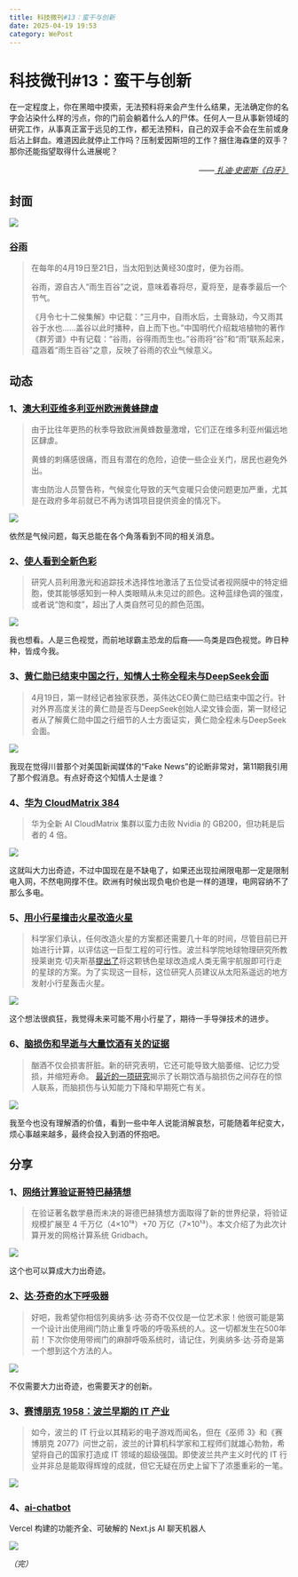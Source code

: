 ```yaml
---
title: 科技微刊#13：蛮干与创新
date: 2025-04-19 19:53
category: WePost
---
```

# 科技微刊#13：蛮干与创新

<!--Yusuol-->
在一定程度上，你在黑暗中摸索，无法预料将来会产生什么结果，无法确定你的名字会沾染什么样的污点，你的门前会躺着什么人的尸体。任何人一旦从事新领域的研究工作，从事真正富于远见的工作，都无法预料，自己的双手会不会在生前或身后沾上鲜血。难道因此就停止工作吗？压制爱因斯坦的工作？捆住海森堡的双手？那你还能指望取得什么进展呢？
<div style="text-align: right; font-style: italic;">
  ——<a href="https://weread.qq.com/web/bookDetail/58a322e0813ab6e79g0159ca">
		扎迪·史密斯《白牙》
  </a>
</div>
<!--Yusuol-->

## 封面

![](https://techdaily.oss-cn-shanghai.aliyuncs.com/13/1301.jpg)

### [谷雨](https://www.cma.gov.cn/ztbd/2024zt/24jq/gy/index.html)

> 在每年的4月19日至21日，当太阳到达黄经30度时，便为谷雨。
> 
> 谷雨，源自古人“雨生百谷”之说，意味着春将尽，夏将至，是春季最后一个节气。
> 
> 《月令七十二候集解》中记载：“三月中，自雨水后，土膏脉动，今又雨其谷于水也……盖谷以此时播种，自上而下也。”中国明代介绍栽培植物的著作《群芳谱》中有记载：“谷雨，谷得雨而生也。”谷雨将“谷”和“雨”联系起来，蕴涵着“雨生百谷”之意，反映了谷雨的农业气候意义。

## 动态

### 1、[澳大利亚维多利亚州欧洲黄蜂肆虐](https://www.abc.net.au/news/2025-04-19/european-wasps-terrorise-victorian-residents-pest-numbers-grow/105189354)

> 由于比往年更热的秋季导致欧洲黄蜂数量激增，它们正在维多利亚州偏远地区肆虐。
> 
> 黄蜂的刺痛感很痛，而且有潜在的危险，迫使一些企业关门，居民也避免外出。
> 
> 害虫防治人员警告称，气候变化导致的天气变暖只会使问题更加严重，尤其是在政府多年前就已不再为诱饵项目提供资金的情况下。

![](https://techdaily.oss-cn-shanghai.aliyuncs.com/13/1302.avif)

依然是气候问题，每天总能在各个角落看到不同的相关消息。

### 2、[使人看到全新色彩](https://www.nature.com/articles/d41586-025-01252-3)

> 研究人员利用激光和追踪技术选择性地激活了五位受试者视网膜中的特定细胞，使其能够感知到一种人类眼睛从未见过的颜色。这种蓝绿色调的强度，或者说“饱和度”，超出了人类自然可见的颜色范围。

![](https://techdaily.oss-cn-shanghai.aliyuncs.com/13/1303.webp)

我也想看。人是三色视觉，而前地球霸主恐龙的后裔——鸟类是四色视觉。昨日种种，皆成今我。

### 3、[黄仁勋已结束中国之行，知情人士称全程未与DeepSeek会面](https://www.yicai.com/news/102579192.html)

> 4月19日，第一财经记者独家获悉，英伟达CEO黄仁勋已结束中国之行。针对外界高度关注的黄仁勋是否与DeepSeek创始人梁文锋会面，第一财经记者从了解黄仁勋中国之行细节的人士方面证实，黄仁勋全程未与DeepSeek会面。

![](https://techdaily.oss-cn-shanghai.aliyuncs.com/13/1304.jpg)

我现在觉得川普那个对美国新闻媒体的“Fake News”的论断非常对，第11期我引用了那个假消息。有点好奇这个知情人士是谁？

### 4、[华为 CloudMatrix 384](https://www.tomshardware.com/tech-industry/artificial-intelligence/huaweis-new-ai-cloudmatrix-cluster-beats-nvidias-gb200-by-brute-force-uses-4x-the-power)

> 华为全新 AI CloudMatrix 集群以蛮力击败 Nvidia 的 GB200，但功耗是后者的 4 倍。

![](https://techdaily.oss-cn-shanghai.aliyuncs.com/13/1305.webp)

这就叫大力出奇迹，不过中国现在是不缺电了，如果还出现拉闸限电那一定是限制电入网，不然电网撑不住。欧洲有时候出现负电价也是一样的道理，电网容纳不了那么多电。

### 5、[用小行星撞击火星改造火星](https://www.wired.com/story/terraform-mars-by-throwing-asteroids/)

> 科学家们承认，任何改造火星的方案都还需要几十年的时间，尽管目前已开始进行计算，以评估这一巨型工程的可行性。波兰科学院地球物理研究所教授莱谢克·切夫斯基[提出了](https://www.hou.usra.edu/meetings/lpsc2025/pdf/1858.pdf)将这颗锈色星球改造成人类无需宇航服即可行走的星球的方案。为了实现这一目标，这位研究人员建议从太阳系遥远的地方发射小行星轰击火星。

![](https://techdaily.oss-cn-shanghai.aliyuncs.com/13/1306.webp)

这个想法很疯狂，我觉得未来可能不用小行星了，期待一手导弹技术的进步。

### 6、[脑损伤和早逝与大量饮酒有关的证据](https://bgr.com/science/researchers-found-evidence-linking-heavy-alcohol-drinking-to-brain-damage-and-early-death/)

> 酗酒不仅会损害肝脏。新的研究表明，它还可能导致大脑萎缩、记忆力受损，并缩短寿命。 [最近的一项研究](https://www.neurology.org/doi/10.1212/WNL.0000000000213555)揭示了长期饮酒与脑损伤之间存在的惊人联系，而脑损伤与认知能力下降和早期死亡有关。

![](https://techdaily.oss-cn-shanghai.aliyuncs.com/13/1307.webp)

我至今也没有理解酒的价值，看到一些中年人说能消解哀愁，可能随着年纪变大，烦心事越来越多，最终会投入到酒的怀抱吧。

## 分享

### 1、[网络计算验证哥特巴赫猜想](https://medium.com/@jay_gridbach/grid-computing-shatters-world-record-for-goldbach-conjecture-verification-1ef3dc58a38d)

> 在验证著名数学悬而未决的哥德巴赫猜想方面取得了新的世界纪录，将验证规模扩展至 4 千万亿（4×10¹⁸）+70 万亿（7×10¹³）。本文介绍了为此次计算开发的网格计算系统 Gridbach。

![](https://techdaily.oss-cn-shanghai.aliyuncs.com/13/1308.webp)

这个也可以算成大力出奇迹。

### 2、[达·芬奇的水下呼吸器](https://www.howequipmentworks.com/da_vinci_diving/)

> 好吧，我希望你相信列奥纳多·达·芬奇不仅仅是一位艺术家！他很可能是第一个设计出使用阀门防止重复呼吸的呼吸系统的人。这一切都发生在500年前！下次你使用带阀门的麻醉呼吸系统时，请记住，列奥纳多·达·芬奇是第一个想到这个方法的人。

![](https://techdaily.oss-cn-shanghai.aliyuncs.com/13/1309.jpg)

不仅需要大力出奇迹，也需要天才的创新。

### 3、[赛博朋克 1958：波兰早期的 IT 产业](https://culture.pl/en/article/cyberpunk-1958-the-early-days-of-the-polish-it-industry)

> 如今，波兰的 IT 行业以其精彩的电子游戏而闻名，但在《巫师 3》和《赛博朋克 2077》问世之前，波兰的计算机科学家和工程师们就雄心勃勃，希望将自己的国家打造成 IT 领域的超级强国。即使波兰共产主义时代的 IT 行业并非总是能取得辉煌的成就，但它无疑在历史上留下了浓墨重彩的一笔。

![](https://techdaily.oss-cn-shanghai.aliyuncs.com/13/1310.png)

### 4、[ai-chatbot](https://github.com/vercel/ai-chatbot)

Vercel 构建的功能齐全、可破解的 Next.js AI 聊天机器人

![](https://techdaily.oss-cn-shanghai.aliyuncs.com/13/1311.png)

_（完）_